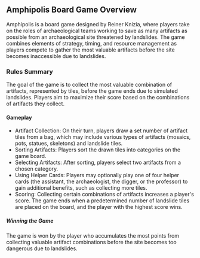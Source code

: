 ## Amphipolis Board Game Overview

Amphipolis is a board game designed by Reiner Knizia, where players take on the roles of archaeological teams working to save as many artifacts as possible from an archaeological site threatened by landslides. The game combines elements of strategy, timing, and resource management as players compete to gather the most valuable artifacts before the site becomes inaccessible due to landslides.

### Rules Summary

The goal of the game is to collect the most valuable combination of artifacts, represented by tiles, before the game ends due to simulated landslides. Players aim to maximize their score based on the combinations of artifacts they collect.

#### Gameplay
- Artifact Collection: On their turn, players draw a set number of artifact tiles from a bag, which may include various types of artifacts (mosaics, pots, statues, skeletons) and landslide tiles.
- Sorting Artifacts: Players sort the drawn tiles into categories on the game board.
- Selecting Artifacts: After sorting, players select two artifacts from a chosen category.
- Using Helper Cards: Players may optionally play one of four helper cards (the assistant, the archaeologist, the digger, or the professor) to gain additional benefits, such as collecting more tiles.
- Scoring: Collecting certain combinations of artifacts increases a player's score. The game ends when a predetermined number of landslide tiles are placed on the board, and the player with the highest score wins.


##### Winning the Game
The game is won by the player who accumulates the most points from collecting valuable artifact combinations before the site becomes too dangerous due to landslides.
